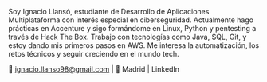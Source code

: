 Soy Ignacio Llansó, estudiante de Desarrollo de Aplicaciones Multiplataforma con interés especial en ciberseguridad. Actualmente hago prácticas en Accenture y sigo formándome en Linux, Python y pentesting a través de Hack The Box. Trabajo con tecnologías como Java, SQL, Git, y estoy dando mis primeros pasos en AWS. Me interesa la automatización, los retos técnicos y seguir creciendo en el mundo tech.

📧 ignacio.llanso98@gmail.com | 📍 Madrid | LinkedIn
